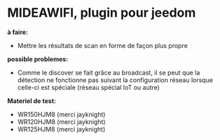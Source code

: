 # MIDEAWIFI, plugin pour jeedom

**à faire:**

- Mettre les résultats de scan en forme de façon plus propre

**possible problemes:**
- Comme le discover se fait grâce au broadcast, il se peut que la détection ne fonctionne pas suivant la configuration réseau lorsque celle-ci est spéciale (réseau spécial IoT ou autre)  

**Materiel de test:** 
- WR150HJM8 (merci jayknight)  
- WR120HJM8 (merci jayknight) 
- WR125HJM8 (merci jayknight)